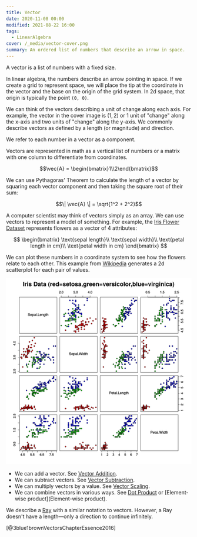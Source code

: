 ```yaml
---
title: Vector
date: 2020-11-08 00:00
modified: 2021-08-22 16:00
tags: 
  - LinearAlgebra
cover: /_media/vector-cover.png
summary: An ordered list of numbers that describe an arrow in space.
---
```


A vector is a list of numbers with a fixed size.

In linear algebra, the numbers describe an arrow pointing in space. If we create a grid to represent space, we will place the tip at the coordinate in the vector and the base on the origin of the grid system. In 2d space, that origin is typically the point `(0, 0)`.

We can think of the vectors describing a unit of change along each axis. For example, the vector in the cover image is $(1, 2)$ or 1 unit of "change" along the x-axis and two units of "change" along the y-axis. We commonly describe vectors as defined by a length (or magnitude) and direction.

We refer to each number in a vector as a component.

Vectors are represented in math as a vertical list of numbers or a matrix with one column to differentiate from coordinates.

$$\vec{A} = \begin{bmatrix}1\\2\end{bmatrix}$$

We can use Pythagoras' Theorem to calculate the length of a vector by squaring each vector component and then taking the square root of their sum:

$$\| \vec{A} \| = \sqrt{1^2 + 2^2}$$

A computer scientist may think of vectors simply as an array. We can use vectors to represent a model of something. For example, the [Iris Flower Dataset](https://archive.ics.uci.edu/ml/datasets/iris) represents flowers as a vector of 4 attributes:

$$
\begin{bmatrix}
\text{sepal length}\\
\text{sepal width}\\
\text{petal length in cm}\\
\text{petal width in cm}
\end{bmatrix}
$$

We can plot these numbers in a coordinate system to see how the flowers relate to each other. This example from [Wikipedia](https://commons.wikimedia.org/wiki/File:Iris_dataset_scatterplot.svg) generates a 2d scatterplot for each pair of values.

![Iris scatterplot](../_media/iris-scatterplot.png)

* We can add a vector. See [Vector Addition](vector-addition.md).
* We can subtract vectors. See [Vector Subtraction](vector-subtraction.md).
* We can multiply vectors by a value. See [Vector Scaling](vector-scaling.md).
* We can combine vectors in various ways. See [Dot Product](dot-product.md) or [Element-wise product](Element-wise product).

We describe a [Ray](ray.md) with a similar notation to vectors. However, a Ray doesn't have a length—only a direction to continue infinitely.

[@3blue1brownVectorsChapterEssence2016]
